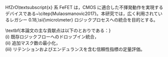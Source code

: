 HfZrO\textsubscript{x} 系 FeFET は，CMOS に適合した不揮発動作を実現するデバイスである~\citep{Mulaosmanovic2017}。本研究では，広く利用されているレガシー 0.18\,\si{\micro\meter} ロジックプロセスへの統合を目的とする。  

\textbf{本論文の主な貢献点は以下のとおりである：}  
(i) 既存ロジックフローへのドロップイン統合，  
(ii) 追加マスク数の最小化，  
(iii) リテンションおよびエンデュランスを含む信頼性指標の定量評価。  
